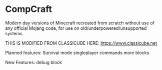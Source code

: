 # CompCraft
Modern day versions of Minecraft recreated from scratch without use of any official Mojang code, for use on old/underpowered/unsupported systems

THIS IS MODIFIED FROM CLASSICUBE HERE: https://www.classicube.net

Planned features:
Survival mode
singleplayer commands
more blocks

New Features:
debug block
